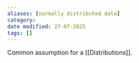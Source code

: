 ```yaml
---
aliases: [normally distributed data]
category: 
date modified: 27-07-2025
tags: []
---
```

Common assumption for a [[Distributions]].